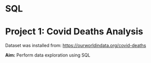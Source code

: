 # SQL

# Project 1: Covid Deaths Analysis
Dataset was installed from: https://ourworldindata.org/covid-deaths

**Aim:**
Perform data exploration using SQL
